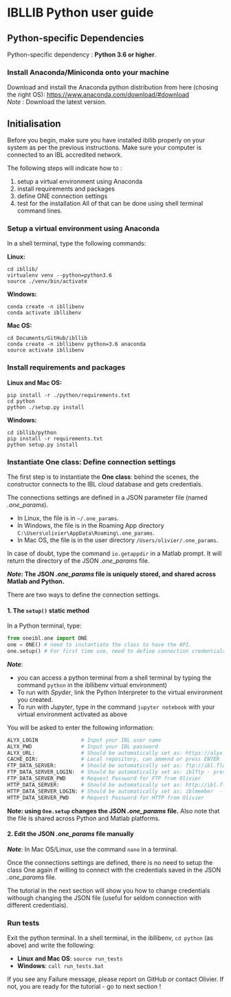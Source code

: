 # IBLLIB Python user guide

## Python-specific Dependencies

Python-specific dependency : **Python 3.6 or higher**.

### Install Anaconda/Miniconda onto your machine
Download and install  the  Anaconda  python  distribution from here (chosing the right OS): https://www.anaconda.com/download/#download  
_Note_ : Download the latest version.


## Initialisation

Before you begin, make sure you have installed ibllib properly on your system as per the previous instructions.
Make sure your computer is connected to an IBL accredited network.

The following steps will indicate how to :
1. setup a virtual environment using Anaconda
2. install requirements and packages
3. define ONE connection settings
4. test for the installation
All of that can be done using shell terminal command lines.

### Setup a virtual environment using Anaconda

In a shell terminal, type the following commands:

**Linux:**
```
cd ibllib/
virtualenv venv --python=python3.6
source ./venv/bin/activate
```

**Windows:**
```
conda create -n ibllibenv
conda activate ibllibenv
```

**Mac OS:**
```
cd Documents/GitHub/ibllib
conda create -n ibllibenv python=3.6 anaconda
source activate ibllibenv
```


### Install requirements and packages
**Linux and Mac OS:**
```
pip install -r ./python/requirements.txt
cd python
python ./setup.py install
```

**Windows:**
```
cd ibllib/python
pip install -r requirements.txt
python setup.py install
```


### Instantiate One class: Define connection settings

The first step is to instantiate the **One class**: behind the scenes, the constructor connects to the IBL cloud database and gets credentials. 

The connections settings are defined in a JSON parameter file (named *.one_params*).
-   In Linux, the file is in `~/.one_params`.
-   In Windows, the file is in the Roaming App directory `C:\Users\olivier\AppData\Roaming\.one_params`.
-   In Mac OS, the file is in the user directory `/Users/olivier/.one_params`.

In case of doubt, type the command `io.getappdir` in a Matlab prompt. It will return the directory of the JSON *.one_params* file. 

**_Note_: The JSON _.one_params_ file is uniquely stored, and shared across Matlab and Python.**


There are two ways to define the connection settings.

#### 1. The `setup()` static method

In a Python terminal, type: 

```python
from oneibl.one import ONE
one = ONE() # need to instantiate the class to have the API.
one.setup() # For first time use, need to define connection credentials
```

**_Note_**:
-   you can access a python terminal from a shell terminal by typing the command `python` in the ibllibenv virtual environment)
-   To run with _Spyder_, link the Python Interpreter to the virtual environment you created.
-   To run with _Jupyter_, type in the command `jupyter notebook` with your virtual environment activated as above


You will be asked to enter the following information:

```python
ALYX_LOGIN 				# Input your IBL user name
ALYX_PWD				# Input your IBL password
ALYX_URL:				# Should be automatically set as: https://alyx.internationalbrainlab.org - press ENTER
CACHE_DIR:				# Local repository, can ammend or press ENTER
FTP_DATA_SERVER: 		# Should be automatically set as: ftp://ibl.flatironinstitute.org - press ENTER
FTP_DATA_SERVER_LOGIN:	# Should be automatically set as: iblftp - press ENTER
FTP_DATA_SERVER_PWD		# Request Password for FTP from Olivier
HTTP_DATA_SERVER: 		# Should be automatically set as: http://ibl.flatironinstitute.org  - press ENTER 
HTTP_DATA_SERVER_LOGIN: # Should be automatically set as: iblmember  - press ENTER
HTTP_DATA_SERVER_PWD	# Request Password for HTTP from Olivier
```

**Note: using `One.setup` changes the JSON *.one_params* file.** Also note that the file is shared across Python and Matlab platforms.

#### 2. Edit the JSON *.one_params* file manually 
**_Note_**: In Mac OS/Linux, use the command `nano` in a terminal.


Once the connections settings are defined, there is no need to setup the class One again if willing to connect with the credentials saved in the JSON *.one_params* file.

The tutorial in the next section will show you how to change credentials withough changing the JSON file (useful for seldom connection with different credentials).


### Run tests
Exit the python terminal.
In a shell terminal, in the ibllibenv, `cd python` (as above) and write the following:
-   **Linux and Mac OS**: `source run_tests`
-   **Windows**: `call run_tests.bat`



If you see any Failure message, please report on GitHub or contact Olivier.
If not, you are ready for the tutorial - go to next section !

